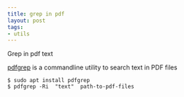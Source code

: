 ```yaml
---
title: grep in pdf
layout: post
tags:
- utils
---
```


Grep in pdf text 

[pdfgrep](https://pdfgrep.org/) is a commandline utility to search text in PDF files


```shell
$ sudo apt install pdfgrep
$ pdfgrep -Ri  "text"  path-to-pdf-files
```
